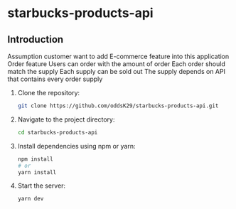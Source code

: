 # starbucks-products-api

## Introduction

Assumption customer want to add E-commerce feature into this application Order feature Users can order with the amount of order Each order should match the supply Each supply can be sold out The supply depends on API that contains every order supply

1. Clone the repository:
    ```sh
    git clone https://github.com/oddsK29/starbucks-products-api.git
    ```
2. Navigate to the project directory:
    ```sh
    cd starbucks-products-api
    ```
3. Install dependencies using npm or yarn:
    ```sh
    npm install
    # or
    yarn install
    ```
4. Start the server:
    ```sh
    yarn dev
    ```
    


        


